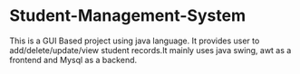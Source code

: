 # Student-Management-System
This is a GUI Based project using java language. It provides user to add/delete/update/view student records.It mainly uses java swing, awt as a frontend and Mysql as a backend.
